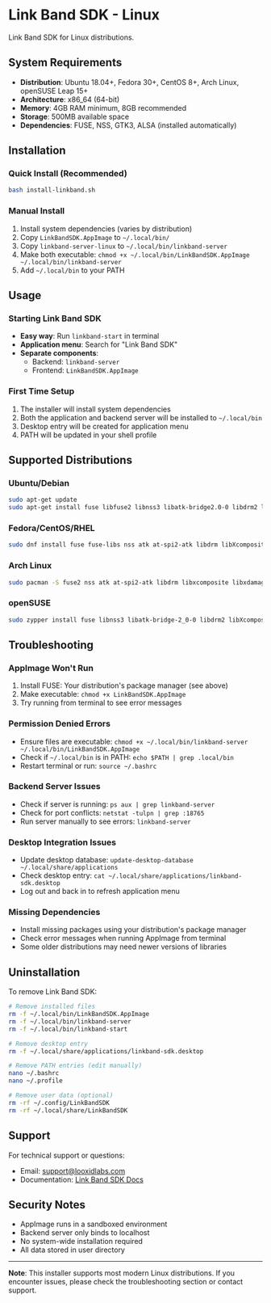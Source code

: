 # Link Band SDK - Linux

Link Band SDK for Linux distributions.

## System Requirements

- **Distribution**: Ubuntu 18.04+, Fedora 30+, CentOS 8+, Arch Linux, openSUSE Leap 15+
- **Architecture**: x86_64 (64-bit)
- **Memory**: 4GB RAM minimum, 8GB recommended
- **Storage**: 500MB available space
- **Dependencies**: FUSE, NSS, GTK3, ALSA (installed automatically)

## Installation

### Quick Install (Recommended)
```bash
bash install-linkband.sh
```

### Manual Install
1. Install system dependencies (varies by distribution)
2. Copy `LinkBandSDK.AppImage` to `~/.local/bin/`
3. Copy `linkband-server-linux` to `~/.local/bin/linkband-server`
4. Make both executable: `chmod +x ~/.local/bin/LinkBandSDK.AppImage ~/.local/bin/linkband-server`
5. Add `~/.local/bin` to your PATH

## Usage

### Starting Link Band SDK
- **Easy way**: Run `linkband-start` in terminal
- **Application menu**: Search for "Link Band SDK"
- **Separate components**:
  - Backend: `linkband-server`
  - Frontend: `LinkBandSDK.AppImage`

### First Time Setup
1. The installer will install system dependencies
2. Both the application and backend server will be installed to `~/.local/bin`
3. Desktop entry will be created for application menu
4. PATH will be updated in your shell profile

## Supported Distributions

### Ubuntu/Debian
```bash
sudo apt-get update
sudo apt-get install fuse libfuse2 libnss3 libatk-bridge2.0-0 libdrm2 libxcomposite1 libxdamage1 libxrandr2 libgbm1 libxss1 libasound2
```

### Fedora/CentOS/RHEL
```bash
sudo dnf install fuse fuse-libs nss atk at-spi2-atk libdrm libXcomposite libXdamage libXrandr mesa-libgbm libXScrnSaver alsa-lib
```

### Arch Linux
```bash
sudo pacman -S fuse2 nss atk at-spi2-atk libdrm libxcomposite libxdamage libxrandr mesa alsa-lib
```

### openSUSE
```bash
sudo zypper install fuse libnss3 libatk-bridge-2_0-0 libdrm2 libXcomposite1 libXdamage1 libXrandr2 libgbm1 libXss1 alsa
```

## Troubleshooting

### AppImage Won't Run
1. Install FUSE: Your distribution's package manager (see above)
2. Make executable: `chmod +x LinkBandSDK.AppImage`
3. Try running from terminal to see error messages

### Permission Denied Errors
- Ensure files are executable: `chmod +x ~/.local/bin/linkband-server ~/.local/bin/LinkBandSDK.AppImage`
- Check if `~/.local/bin` is in PATH: `echo $PATH | grep .local/bin`
- Restart terminal or run: `source ~/.bashrc`

### Backend Server Issues
- Check if server is running: `ps aux | grep linkband-server`
- Check for port conflicts: `netstat -tulpn | grep :18765`
- Run server manually to see errors: `linkband-server`

### Desktop Integration Issues
- Update desktop database: `update-desktop-database ~/.local/share/applications`
- Check desktop entry: `cat ~/.local/share/applications/linkband-sdk.desktop`
- Log out and back in to refresh application menu

### Missing Dependencies
- Install missing packages using your distribution's package manager
- Check error messages when running AppImage from terminal
- Some older distributions may need newer versions of libraries

## Uninstallation

To remove Link Band SDK:
```bash
# Remove installed files
rm -f ~/.local/bin/LinkBandSDK.AppImage
rm -f ~/.local/bin/linkband-server
rm -f ~/.local/bin/linkband-start

# Remove desktop entry
rm -f ~/.local/share/applications/linkband-sdk.desktop

# Remove PATH entries (edit manually)
nano ~/.bashrc
nano ~/.profile

# Remove user data (optional)
rm -rf ~/.config/LinkBandSDK
rm -rf ~/.local/share/LinkBandSDK
```

## Support

For technical support or questions:
- Email: support@looxidlabs.com
- Documentation: [Link Band SDK Docs](https://docs.looxidlabs.com)

## Security Notes

- AppImage runs in a sandboxed environment
- Backend server only binds to localhost
- No system-wide installation required
- All data stored in user directory

---
**Note**: This installer supports most modern Linux distributions. If you encounter issues, please check the troubleshooting section or contact support. 